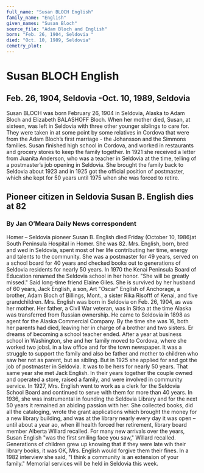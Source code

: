 ```yaml
---
full_name: "Susan BLOCH English"
family_name: "English"
given_names: "Susan Bloch"
source_file: "Adam Bloch and English"
born: "Feb. 26, 1904, Seldovia "
died: "Oct. 10, 1989, Seldovia"
cemetry_plot: 
---
```

# Susan BLOCH English

## Feb. 26, 1904, Seldovia -Oct. 10, 1989, Seldovia

Susan BLOCH was born February 26, 1904 in Seldovia, Alaska to Adam Bloch
and Elizabeth BALASHOFF Bloch. When her mother died, Susan, at sixteen,
was left in Seldovia with three other younger siblings to care for. They
were taken in at some point by some relatives in Cordova that were from
the Adam Bloch’s first marriage - the Johansson and the Simmons
families. Susan finished high school in Cordova, and worked in
restaurants and grocery stores to keep the family together. In 1921 she
received a letter from Juanita Anderson, who was a teacher in Seldovia
at the time, telling of a postmaster’s job opening in Seldovia. She
brought the family back to Seldovia about 1923 and in 1925 got the
official position of postmaster, which she kept for 50 years until 1975
when she was forced to retire.

## Pioneer citizen in Seldovia Susan B. English dies at 82

### By Jan O’Meara Daily News correspondent

Homer – Seldovia pioneer Susan B. English died Friday (October 10,
1986)at South Peninsula Hospital in Homer. She was 82. Mrs. English,
born, bred and wed in Seldovia, spent most of her life contributing her
time, energy and talents to the community. She was a postmaster for 49
years, served on a school board for 40 years and checked books out to
generations of Seldovia residents for nearly 50 years. In 1970 the Kenai
Peninsula Board of Education renamed the Seldovia school in her honor.
"She will be greatly missed." Said long-time friend Elaine Giles. She
is survived by her husband of 60 years, Jack English, a son, Art "Oscar"
English of Anchorage, a brother, Adam Bloch of Billings, Mont., a sister
Rika Risofff of Kenai, and five grandchildren. Mrs. English was born in
Seldovia on Feb. 26, 1904, as was her mother. Her father, a Civil War
veteran, was in Sitka at the time Alaska was transferred from Russian
ownership. He came to Seldovia in 1898 as agent for the Alaska
Commercial Company. By the time she was 16, both her parents had died,
leaving her in charge of a brother and two sisters. Er dreams of
becoming a school teacher ended. After a year at business school in
Washington, she and her family moved to Cordova, where she worked two
jobsL in a law office and for the town newspaper. It was a struggle to
support the family and also be father and mother to children who saw her
not as parent, but as sibling. But in 1925 she applied for and got the
job of postmaster in Seldovia. It was to be hers for nearly 50 years.
That same year she met Jack English. In their years together the couple
owned and operated a store, raised a family, and were involved in
community service. In 1927, Mrs. English went to work as a clerk for the
Seldovia School Board and continued to serve with them for more than 40
years. In 1936, she was instrumental in founding the Seldovia Library
and for the next 50 years it remained an abiding passion with her. She
collected books, did all the cataloging, wrote the grant applications
which brought the money for a new library building, and was at the
library nearly every day it was open – until about a year ao, when ill
health forced her retirement, library board member Alberta Willard
recalled. For many new arrivals over the years, Susan English "was the
first smiling face you saw," Willard recalled. Generations of children
grew up knowing that if they were late wih their library books, it was
OK, Mrs. English would forgive them their fines. In a 1982 interview she
said, "I think a community is an extension of your family." Memorial
services will be held in Seldovia this week.

